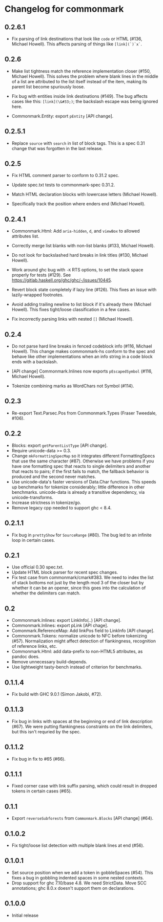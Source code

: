 # Changelog for commonmark

## 0.2.6.1

  * Fix parsing of link destinations that look like `code` or
    HTML (#136, Michael Howell).  This affects parsing of things
    like `` [link](`)`x` ``.

## 0.2.6

  * Make list tightness match the reference implementation closer (#150,
    Michael Howell). This solves the problem where blank lines in the middle
    of a list are attributed to the list itself instead of the item, making its
    parent list become spuriously loose.

  * Fix bug with entities inside link destinations (#149).
    The bug affects cases like this: `[link](\&#33;)`; the backslash
    escape was being ignored here.

  * Commonmark.Entity: export `pEntity` [API change].

## 0.2.5.1

  * Replace `source` with `search` in list of block tags.
    This is a spec 0.31 change that was forgotten in the last release.

## 0.2.5

  * Fix HTML comment parser to conform to 0.31.2 spec.

  * Update spec.txt tests to commonmark-spec 0.31.2.

  * Match HTML declaration blocks with lowercase letters
    (Michael Howell).

  * Specifically track the position where enders end (Michael Howell).

## 0.2.4.1

  * Commonmark.Html: Add `aria-hidden`, `d`, and `viewBox` to allowed attributes list.

  * Correctly merge list blanks with non-list blanks (#133, Michael Howell).

  * Do not look for backslashed hard breaks in link titles (#130, Michael Howell).

  * Work around ghc bug with `-K` RTS options, to set the stack space properly
    for tests (#129). See https://gitlab.haskell.org/ghc/ghc/-/issues/10445.

  * Revert block state completely if lazy line (#126). This fixes an issue with
    lazily-wrapped footnotes.

  * Avoid adding trailing newline to list block if it's already there
    (Michael Howell). This fixes tight/loose classification in a few
    cases.

  * Fix incorrectly parsing links with nested `[]` (Michael Howell).

## 0.2.4

  * Do not parse hard line breaks in fenced codeblock info (#116,
    Michael Howell). This change makes commonmark-hs conform to the spec
    and behave like other implementations when an info string in a code
    block ends with a backslash.

  * [API change] Commonmark.Inlines now exports `pEscapedSymbol`
    (#116, Michael Howell).

  * Tokenize combining marks as WordChars not Symbol (#114).

## 0.2.3

  * Re-export Text.Parsec.Pos from Commonmark.Types (Fraser
    Tweedale, #106).

## 0.2.2

  * Blocks: export `getParentListType` [API change].
  * Require unicode-data >= 0.3.
  * Change `mkFormattingSpecMap` so it integrates different
    FormattingSpecs that use the same character (#87).  Otherwise
    we have problems if you have one formatting spec that
    reacts to single delimiters and another that reacts to
    pairs; if the first fails to match, the fallback behavior
    is produced and the second never matches.
  * Use unicode-data's faster versions of Data.Char functions.
    This speeds up benchmarks for tokenize considerably; little difference
    in other benchmarks.  unicode-data is already a transitive dependency,
    via unicode-transforms.
  * Increase strictness in tokenize/go.
  * Remove legacy cpp needed to support ghc < 8.4.


## 0.2.1.1

  * Fix bug in `prettyShow` for `SourceRange` (#80).
    The bug led to an infinite loop in certain cases.

## 0.2.1

  * Use official 0.30 spec.txt.
  * Update HTML block parser for recent spec changes.
  * Fix test case from commonmark/cmark#383.  We need to index the list
    of stack bottoms not just by the length mod 3 of the closer but by
    whether it can be an opener, since this goes into the calculation of
    whether the delimiters can match.

## 0.2

* Commonmark.Inlines: export LinkInfo(..) [API change].
* Commonmark.Inlines: export pLink [API chage].
* Comonmark.ReferenceMap: Add linkPos field to LinkInfo [API change].
* Commonmark.Tokens: normalize unicode to NFC before tokenizing (#57).
  Normalization might affect detection of flankingness, recognition
  of reference links, etc.
* Commonmark.Html:  add data-prefix to non-HTML5 attributes, as pandoc does.
* Remove unnecessary build-depends.
* Use lightweight tasty-bench instead of criterion for benchmarks.

## 0.1.1.4

* Fix build with GHC 9.0.1 (Simon Jakobi, #72).

## 0.1.1.3

* Fix bug in links with spaces at the beginning or end of
  link description (#67).  We were putting flankingness constraints
  on the link delimiters, but this isn't requried by the spec.

## 0.1.1.2

* Fix bug in fix to #65 (#66).

## 0.1.1.1

* Fixed corner case with link suffix parsing, which could result
  in dropped tokens in certain cases (#65).

## 0.1.1

* Export `reverseSubforests` from `Commonmark.Blocks` [API change] (#64).

## 0.1.0.2

* Fix tight/loose list detection with multiple blank lines at end (#56).

## 0.1.0.1

* Set source position when we add a token in gobbleSpaces (#54).
  This fixes a bug in gobbling indented spaces in some nested contexts.
* Drop support for ghc 7.10/base 4.8.  We need StrictData.
  Move SCC annotations; ghc 8.0.x doesn't support them on declarations.

## 0.1.0.0

* Initial release
